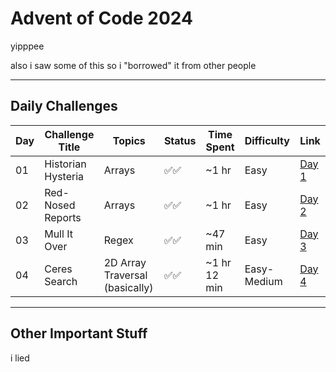 # Advent of Code 2024

yipppee

also i saw some of this so i "borrowed" it from other people

---

## Daily Challenges

| Day | Challenge Title    | Topics                         | Status | Time Spent   | Difficulty  | Link                                         |
|:----|--------------------|--------------------------------|--------|--------------|:------------|:---------------------------------------------|
| 01  | Historian Hysteria | Arrays                         | ✅✅     | ~1 hr        | Easy        | [Day 1](https://adventofcode.com/2024/day/1) |
| 02  | Red-Nosed Reports  | Arrays                         | ✅✅     | ~1 hr        | Easy        | [Day 2](https://adventofcode.com/2024/day/2) |
| 03  | Mull It Over       | Regex                          | ✅✅     | ~47 min      | Easy        | [Day 3](https://adventofcode.com/2024/day/3) |
| 04  | Ceres Search       | 2D Array Traversal (basically) | ✅✅     | ~1 hr 12 min | Easy-Medium | [Day 4](https://adventofcode.com/2024/day/4) |

---

## Other Important Stuff

i lied
